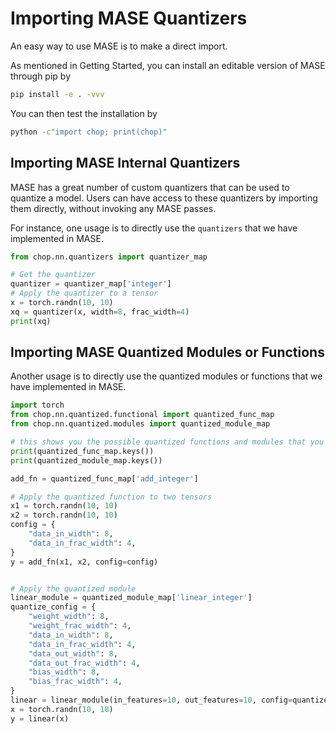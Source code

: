 # Importing MASE Quantizers 

An easy way to use MASE is to make a direct import.

As mentioned in Getting Started, you can install an editable version of MASE through pip by

```sh
pip install -e . -vvv
```

You can then test the installation by 

```sh
python -c"import chop; print(chop)"
```

## Importing MASE Internal Quantizers

MASE has a great number of custom quantizers that can be used to quantize a model.
Users can have access to these quantizers by importing them directly, without invoking any MASE passes.

For instance, one usage is to directly use the `quantizers` that we have implemented in MASE.

```python
from chop.nn.quantizers import quantizer_map

# Get the quantizer
quantizer = quantizer_map['integer']
# Apply the quantizer to a tensor
x = torch.randn(10, 10)
xq = quantizer(x, width=8, frac_width=4)
print(xq)
```

## Importing MASE Quantized Modules or Functions

Another usage is to directly use the quantized modules or functions that we have implemented in MASE.

```python 
import torch
from chop.nn.quantized.functional import quantized_func_map
from chop.nn.quantized.modules import quantized_module_map

# this shows you the possible quantized functions and modules that you can use.
print(quantized_func_map.keys())
print(quantized_module_map.keys())

add_fn = quantized_func_map['add_integer']

# Apply the quantized function to two tensors
x1 = torch.randn(10, 10)
x2 = torch.randn(10, 10)
config = {
    "data_in_width": 8,
    "data_in_frac_width": 4,
}
y = add_fn(x1, x2, config=config)


# Apply the quantized module
linear_module = quantized_module_map['linear_integer']
quantize_config = {
    "weight_width": 8,
    "weight_frac_width": 4,
    "data_in_width": 8,
    "data_in_frac_width": 4,
    "data_out_width": 8,
    "data_out_frac_width": 4,
    "bias_width": 8,
    "bias_frac_width": 4,
}
linear = linear_module(in_features=10, out_features=10, config=quantize_config)
x = torch.randn(10, 10)
y = linear(x)
```
